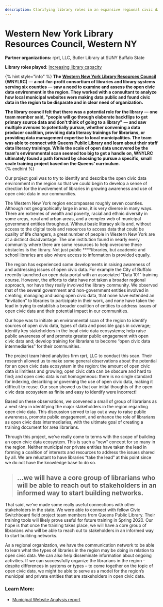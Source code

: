 ```yaml
---
description: Clarifying library roles in an expansive regional civic data ecosystem
---
```


# Western New York Library Resources Council, Western NY

**Partner organizations:** rprt, LLC, Butler Library at SUNY Buffalo State

**Library roles played:** [Increasing library capacity](../library-roles/increasing-the-librarys-capacity.md)

{% hint style="info" %}
**The** [**Western New York Library Resources Council**](https://www.wnylrc.org/) **\(WNYLRC\)** — **a not-for-profit consortium of libraries and library systems serving six counties** — **saw a need to examine and assess the open civic data environment in the region. They worked with a consultant to analyze how local municipal websites were making data public and found civic data in the region to be disparate and in clear need of organization.** 

**The library council felt that there was a potential role for the library** — **one team member said, "people will go through elaborate backflips to get primary source data and don't think of going to a library"** — **and saw multiple avenues to potentially pursue, whether convening a data producer coalition, providing data literacy trainings for librarians, or providing data management expertise to local municipalities. The team was able to connect with Queens Public Library and learn about their staff data literacy trainings. While the scale of open data uncovered by the team's environmental scan seemed too big to get a handle on, WNYLRC ultimately found a path forward by choosing to pursue a specific, small scale training project based on the Queens’ curriculum.**  
{% endhint %}

Our project goal was to try to identify and describe the open civic data environment in the region so that we could begin to develop a sense of direction for the involvement of libraries in growing awareness and use of open civic data in our communities.

The Western New York region encompasses roughly seven counties. Although not geographically large in area, it is very diverse in many ways. There are extremes of wealth and poverty, racial and ethnic diversity in some areas, rural and urban areas, and a complex web of municipal government entities throughout. Without basic literacy skills and, without access to the digital tools and resources to access data that could be quality of life changers, a great number of people in Western New York are at a distinct disadvantage. The one institution found in nearly every community where there are some resources to help overcome these obstacles is the library. Not just public ****libraries, but academic and school libraries are also where access to information is provided equally.

The region has experienced some developments in raising awareness of and addressing issues of open civic data. For example the City of Buffalo recently launched an open data portal with an associated "Data 101" training course.  However, the efforts to date have not taken a broader regional approach, nor have they really involved the library community. We observed that of the several government and non-government entities involved in creating, managing and using open civic data, that none have extended an “invitation” to libraries to participate in their work, and none have taken the lead in trying to establish a broader coalition of entities to address issues of open civic data and their potential impact in our communities.  

Our hope was to  initiate an environmental scan of the region to identify sources of open civic data, types of data and possible gaps in coverage; identify key stakeholders in the local civic data ecosystems; help raise public awareness of and promote greater public engagement with open civic data and; develop training for librarians to become “open civic data intermediaries” for their communities.

The project team hired analytics firm rprt, LLC to conduct this scan. Their research allowed us to make some general observations about the potential for an open civic data ecosystem in the region: the amount of open civic data is limitless and growing; open civic data can be obscure and hard to find; and open civic data is not homogeneous: there is no single standard for indexing, describing or governing the use of open civic data, making it difficult to reuse. Our scan showed us that our initial thoughts of the open civic data ecosystem as finite and easy to identify were incorrect!

Based on these observations, we  convened a small of group of librarians as a next step in identifying the major stakeholders in the region regarding open civic data. This discussion served to lay out a way to raise public awareness, promote public engagement, and enhance the role of librarians as open civic data intermediaries, with the ultimate goal of creating a training document for area librarians. 

Through this project, we’ve really come to terms with the scope of building an open civic data ecosystem. This is such a “new” concept for so many in the region.  Neither municipal nor private entities have taken the lead in forming a coalition of interests and resources to address the issues shared by all. We are reluctant to have libraries “take the lead” at this point since we do not have the knowledge base to do so.

> ## ...we will have a core group of librarians who will be able to reach out to stakeholders in an informed way to start building networks.

That said, we’ve made some really useful connections with other stakeholders in the state. We were able to connect with fellow Civic Switchboard field project team members from Queens Public Library. Their training tools will likely prove useful for future training in Spring 2020. Our hope is that once the training takes place, we will have a core group of librarians who will be able to reach out to stakeholders in an informed way to start building networks. 

As a regional organization, we have the communication network to be able to learn what the types of libraries in the region may be doing in relation to open civic data. We can also help disseminate information about ongoing activities. If we can successfully organize the librarians in the region – despite differences in systems or types – to come together on the topic of open civic data, we might be able to serve as a model for the region’s municipal and private entities that are stakeholders in open civic data.

### **Learn More:**

* [Municipal Website Analysis report](https://drive.google.com/file/d/1pqzRY--A3D69nM8CvqNj3mjhqoydFZBQ/view)

  


